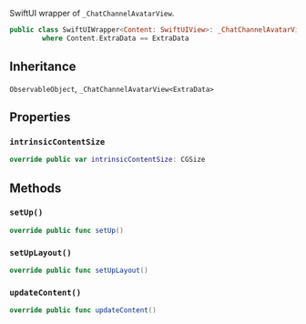 
SwiftUI wrapper of `_ChatChannelAvatarView`.

``` swift
public class SwiftUIWrapper<Content: SwiftUIView>: _ChatChannelAvatarView<ExtraData>, ObservableObject
        where Content.ExtraData == ExtraData
```

## Inheritance

`ObservableObject`, `_ChatChannelAvatarView<ExtraData>`

## Properties

### `intrinsicContentSize`

``` swift
override public var intrinsicContentSize: CGSize 
```

## Methods

### `setUp()`

``` swift
override public func setUp() 
```

### `setUpLayout()`

``` swift
override public func setUpLayout() 
```

### `updateContent()`

``` swift
override public func updateContent() 
```
